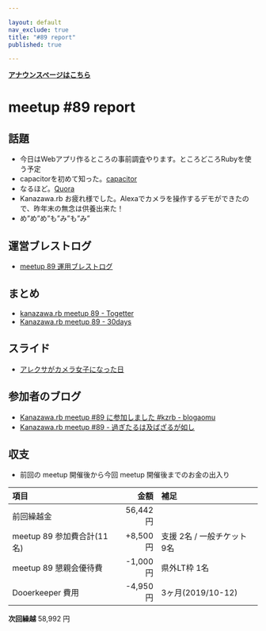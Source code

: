 ```yaml
---

layout: default
nav_exclude: true
title: "#89 report"
published: true

---
```


<div style="text-align: left;"><a href="/89/"><strong>アナウンスページはこちら</strong></a></div>

# meetup #89 report

## 話題

* 今日はWebアプリ作るところの事前調査やります。ところどころRubyを使う予定
* capacitorを初めて知った。[capacitor](https://capacitor.ionicframework.com/)
* なるほど。[Quora](https://jp.quora.com/Flutter-React-Native-Ionic%E3%81%AA%E3%81%A9%E3%81%AE%E3%83%A2%E3%83%90%E3%82%A4%E3%83%AB%E3%82%A2%E3%83%97%E3%83%AA%E3%81%AE%E3%83%8F%E3%82%A4%E3%83%96%E3%83%AA%E3%83%83%E3%83%89%E3%83%95%E3%83%AC%E3%83%BC%E3%83%A0)
* Kanazawa.rb お疲れ様でした。Alexaでカメラを操作するデモができたので、昨年末の無念は供養出来た！
* め”め”め”も”み”も”み”


## 運営ブレストログ

* [meetup 89 運用ブレストログ](https://github.com/kanazawarb/meetup/wiki/meetup-89-%E9%81%8B%E7%94%A8%E3%83%96%E3%83%AC%E3%82%B9%E3%83%88%E3%83%AD%E3%82%B0)

## まとめ

* [kanazawa.rb meetup 89 - Togetter](https://togetter.com/li/1458116)
* [Kanazawa.rb meetup 89 - 30days](https://30d.jp/kzrb/79)


## スライド

* [アレクサがカメラ女子になった日](https://speakerdeck.com/izawa/arekusagakameranu-zi-ninatutari)

## 参加者のブログ

* [Kanazawa.rb meetup #89 に参加しました #kzrb \- blogaomu](https://www.blogaomu.com/entry/kzrb89)
* [Kanazawa.rb meetup #89 \- 過ぎたるは及ばざるが如し](https://www.aligatame.net/entry/2020/01/21/120000)

## 収支

* 前回の meetup 開催後から今回 meetup 開催後までのお金の出入り

|項目                           |金額         |補足                                               |
|:------------------------------|------------:|:--------------------------------------------------|
| 前回繰越金                    |    56,442円 |                                                   |
| meetup 89 参加費合計(11名)    |    +8,500円 | 支援 2名 / 一般チケット 9名                         |
| meetup 89 懇親会優待費        |    -1,000円 | 県外LT枠 1名                                      |
| Dooerkeeper 費用             |    -4,950円 | 3ヶ月(2019/10-12)                                   |


**次回繰越**  58,992 円

